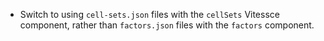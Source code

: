 - Switch to using `cell-sets.json` files with the `cellSets` Vitessce component, rather than `factors.json` files with the `factors` component.